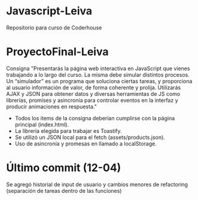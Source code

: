 # Javascript-Leiva
Repositorio para curso de Coderhouse

# ProyectoFinal-Leiva
Consigna
"Presentarás la página web interactiva en JavaScript que vienes trabajando a lo largo del curso. La misma debe simular distintos procesos. Un “simulador” es un programa que soluciona ciertas tareas, y proporciona al usuario información de valor, de forma coherente y prolija. Utilizarás AJAX y JSON para obtener datos y diversas herramientas de JS como librerías, promises y asincronía para controlar eventos en la interfaz y producir animaciones en respuesta."

- Todos los items de la consigna deberían cumplirse con la página principal (index.html).
- La librería elegida para trabajar es Toastify.
- Se utilizó un JSON local para el fetch (assets/products.json).
- Uso de asincronía y promesas en llamado a localStorage.

# Último commit (12-04)
Se agregó historial de input de usuario y cambios menores de refactoring (separación de tareas dentro de las funciones)